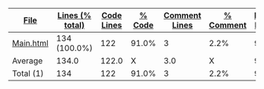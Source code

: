 
|[File](https://github.com/jojo2357/APCSp-CreationProject/tree/main/Statistics%2Fhtml%2FNameAscending.md%2F)|[Lines (% total)](https://github.com/jojo2357/APCSp-CreationProject/tree/main/Statistics%2Fhtml%2FLinesDescending.md%2F)|[Code Lines](https://github.com/jojo2357/APCSp-CreationProject/tree/main/Statistics%2Fhtml%2FCodeDescending.md%2F)|[% Code](https://github.com/jojo2357/APCSp-CreationProject/tree/main/Statistics%2Fhtml%2FProportionCodeAscending.md%2F)|[Comment Lines](https://github.com/jojo2357/APCSp-CreationProject/tree/main/Statistics%2Fhtml%2FCommentsDescending.md%2F)|[% Comment](https://github.com/jojo2357/APCSp-CreationProject/tree/main/Statistics%2Fhtml%2FProportionCommentsDescending.md%2F)|[Blank Lines](https://github.com/jojo2357/APCSp-CreationProject/tree/main/Statistics%2Fhtml%2FBlanksDescending.md%2F)|[% Blank](https://github.com/jojo2357/APCSp-CreationProject/tree/main/Statistics%2Fhtml%2FProportionBlanksDescending.md%2F)|
| --- | --- | --- | --- | --- | --- | --- | --- |
|[Main.html](https://github.com/jojo2357/APCSp-CreationProject/tree/main/Main.html)|134 (100.0%)|122|91.0%|3|2.2%|9|6.7%|
|Average |134.0|122.0|X|3.0|X|9.0|X|
|Total (1)|134|122|91.0%|3| 2.2%|9|6.7%|